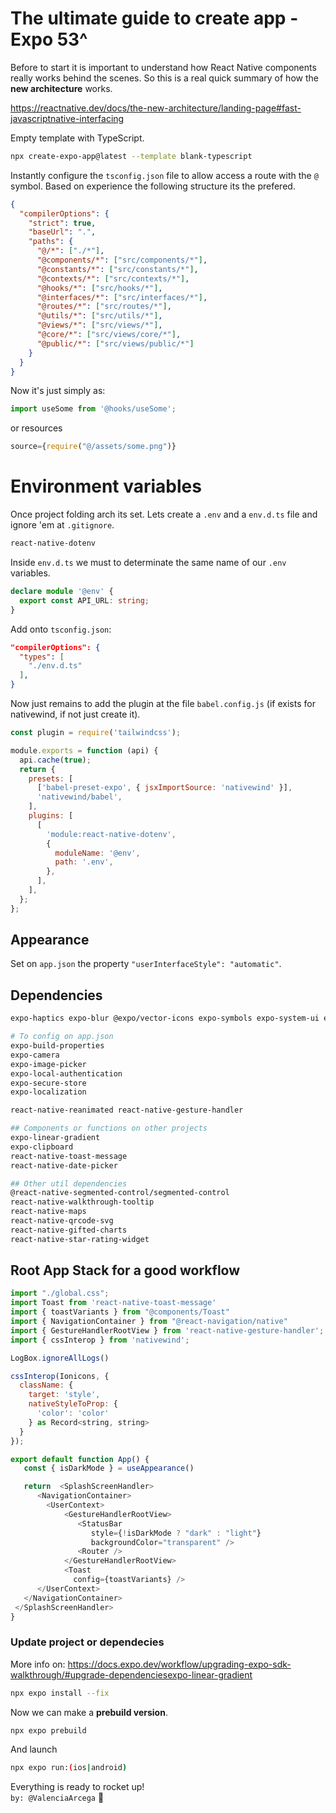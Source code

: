 # The ultimate guide to create app - Expo 53^

Before to start it is important to understand how React Native components really works behind the scenes.
So this is a real quick summary of how the **new architecture** works.

https://reactnative.dev/docs/the-new-architecture/landing-page#fast-javascriptnative-interfacing

Empty template with TypeScript.

```bash
npx create-expo-app@latest --template blank-typescript
```

Instantly configure the `tsconfig.json` file to allow access a route with the `@` symbol.
Based on experience the following structure its the prefered.

```json
{
  "compilerOptions": {
    "strict": true,
    "baseUrl": ".",
    "paths": {
      "@/*": ["./*"],
      "@components/*": ["src/components/*"],
      "@constants/*": ["src/constants/*"],
      "@contexts/*": ["src/contexts/*"],
      "@hooks/*": ["src/hooks/*"],
      "@interfaces/*": ["src/interfaces/*"],
      "@routes/*": ["src/routes/*"],
      "@utils/*": ["src/utils/*"],
      "@views/*": ["src/views/*"],
      "@core/*": ["src/views/core/*"],
      "@public/*": ["src/views/public/*"]
    }
  }
}
```

Now it's just simply as:

```js
import useSome from '@hooks/useSome';
```

or resources

```js
source={require("@/assets/some.png")}
```

# Environment variables

Once project folding arch its set. Lets create a `.env` and a `env.d.ts` file and ignore 'em at `.gitignore`.

```bash
react-native-dotenv
```

Inside `env.d.ts` we must to determinate the same name of our `.env` variables.

```ts
declare module '@env' {
  export const API_URL: string;
}
```

Add onto `tsconfig.json`:

```json
"compilerOptions": {
  "types": [
    "./env.d.ts"
  ],
}
```

Now just remains to add the plugin at the file `babel.config.js` (if exists for nativewind, if not just create it).

```js
const plugin = require('tailwindcss');

module.exports = function (api) {
  api.cache(true);
  return {
    presets: [
      ['babel-preset-expo', { jsxImportSource: 'nativewind' }],
      'nativewind/babel',
    ],
    plugins: [
      [
        'module:react-native-dotenv',
        {
          moduleName: '@env',
          path: '.env',
        },
      ],
    ],
  };
};
```

## Appearance

Set on `app.json` the property `"userInterfaceStyle": "automatic"`.

## Dependencies

```bash
expo-haptics expo-blur @expo/vector-icons expo-symbols expo-system-ui expo-asset expo-splash-screen expo-constants expo-task-manager expo-sharing expo-location expo-document-picker expo-file-system @react-navigation/native react-native-screens react-native-safe-area-context @react-navigation/native-stack @react-navigation/bottom-tabs @react-navigation/drawer react-native-mmkv @react-native-async-storage/async-storage react-native-svg
```

```bash
# To config on app.json
expo-build-properties
expo-camera
expo-image-picker
expo-local-authentication
expo-secure-store
expo-localization

react-native-reanimated react-native-gesture-handler

## Components or functions on other projects
expo-linear-gradient
expo-clipboard
react-native-toast-message
react-native-date-picker

## Other util dependencies
@react-native-segmented-control/segmented-control
react-native-walkthrough-tooltip
react-native-maps
react-native-qrcode-svg
react-native-gifted-charts
react-native-star-rating-widget
```

## Root App Stack for a good workflow

```js
import "./global.css";
import Toast from 'react-native-toast-message'
import { toastVariants } from "@components/Toast"
import { NavigationContainer } from "@react-navigation/native"
import { GestureHandlerRootView } from 'react-native-gesture-handler';
import { cssInterop } from 'nativewind';

LogBox.ignoreAllLogs()

cssInterop(Ionicons, {
  className: {
    target: 'style',
    nativeStyleToProp: {
      'color': 'color'
    } as Record<string, string>
  }
});

export default function App() {
   const { isDarkMode } = useAppearance()

   return  <SplashScreenHandler>
      <NavigationContainer>
        <UserContext>
            <GestureHandlerRootView>
               <StatusBar
                  style={!isDarkMode ? "dark" : "light"}
                  backgroundColor="transparent" />
               <Router />
            </GestureHandlerRootView>
            <Toast
              config={toastVariants} />
      </UserContext>
   </NavigationContainer>
 </SplashScreenHandler>
}
```

### Update project or dependecies
More info on: https://docs.expo.dev/workflow/upgrading-expo-sdk-walkthrough/#upgrade-dependenciesexpo-linear-gradient
```bash
npx expo install --fix
```

Now we can make a **prebuild version**.

```bash
npx expo prebuild
```

And launch

```bash
npx expo run:(ios|android)
```

Everything is ready to rocket up!  
`by: @ValenciaArcega` 🚀
